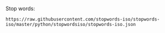 
Stop words:

```
https://raw.githubusercontent.com/stopwords-iso/stopwords-iso/master/python/stopwordsiso/stopwords-iso.json
```